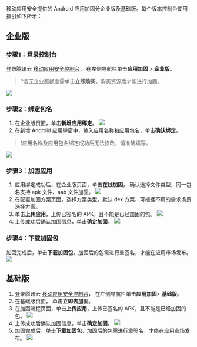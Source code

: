 移动应用安全提供的 Android 应用加固分企业版及基础版。每个版本控制台使用指引如下所示：

## 企业版
### 步骤1：登录控制台
登录腾讯云 [移动应用安全控制台](https://console.cloud.tencent.com/ms)， 在左侧导航栏单击**应用加固** > **企业版**。
>?若无企业版额度需单击**立即购买**，购买资源后才能进行加固。
>
![](https://qcloudimg.tencent-cloud.cn/raw/edb72c2ac083195767cbc980ab735da1.png)

### 步骤2：绑定包名
1. 在企业版页面，单击**新增应用绑定**。
![](https://qcloudimg.tencent-cloud.cn/raw/2e27592778f2b8f7154034bea7605572.png)
2. 在新增 Android 应用弹窗中，输入应用名称和应用包名，单击**确认绑定**。
>!应用名称及应用包名绑定成功后无法修改，请准确填写。
>
![](https://qcloudimg.tencent-cloud.cn/raw/8bf8e7a360d86c8ccb455c6a09fbcb71.png)

### 步骤3：加固应用
1. 应用绑定成功后，在企业版页面，单击**在线加固**， 确认选择文件类型，同一包名支持 apk 文件、aab 文件加固。
![](https://qcloudimg.tencent-cloud.cn/raw/004254c7906b0874576ea3b06d849e16.png)
2. 在配置加固方案页面，选择方案类型，默认 dex 方案，可根据不用的需求场景选择方案。
2. 单击**上传应用**，上传已签名的 APK，且不能是已经加固的包。
![](https://qcloudimg.tencent-cloud.cn/raw/b4dfdb2e1598b36673431acd822621e8.png)
3. 上传成功后确认加固信息，单击**确定加固**。
![](https://qcloudimg.tencent-cloud.cn/raw/299ae6285ff90eab69446255abc37631.png)

### 步骤4：下载加固包
加固完成后，单击**下载加固包**，加固后的包需进行重签名，才能在应用市场发布。
![](https://qcloudimg.tencent-cloud.cn/raw/9d114b91ac52bdbde480db9acd937979.png)

## 基础版
1. 登录腾讯云 [移动应用安全控制台](https://console.cloud.tencent.com/ms)， 在左侧导航栏单击**应用加固**> **基础版**。
2. 在基础版页面， 单击**立即去加固**。
3. 在加固流程页面，单击**上传应用**，上传已签名的 APK，且不能是已经加固的包。
![](https://qcloudimg.tencent-cloud.cn/raw/c3ded08ca6576455e3abf07d6d4980dd.png)
4. 上传成功后确认加固信息，单击**确定加固**。
![](https://qcloudimg.tencent-cloud.cn/raw/ef5c5f2e57249879a3c066acce119cfb.png)
4. 加固完成后，单击**下载加固包**，加固后的包需进行重签名，才能在应用市场发布。
![](https://qcloudimg.tencent-cloud.cn/raw/ca73c48f766d7fd2a8a08bc3b46e4dc5.png)
